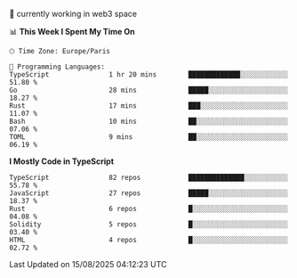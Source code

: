 🔭 currently working in web3 space

<!--START_SECTION:waka-->
📊 **This Week I Spent My Time On** 

```text
🕑︎ Time Zone: Europe/Paris

💬 Programming Languages: 
TypeScript               1 hr 20 mins        █████████████░░░░░░░░░░░░   51.80 % 
Go                       28 mins             █████░░░░░░░░░░░░░░░░░░░░   18.27 % 
Rust                     17 mins             ███░░░░░░░░░░░░░░░░░░░░░░   11.07 % 
Bash                     10 mins             ██░░░░░░░░░░░░░░░░░░░░░░░   07.06 % 
TOML                     9 mins              ██░░░░░░░░░░░░░░░░░░░░░░░   06.19 % 
```

**I Mostly Code in TypeScript** 

```text
TypeScript               82 repos            ██████████████░░░░░░░░░░░   55.78 % 
JavaScript               27 repos            █████░░░░░░░░░░░░░░░░░░░░   18.37 % 
Rust                     6 repos             █░░░░░░░░░░░░░░░░░░░░░░░░   04.08 % 
Solidity                 5 repos             █░░░░░░░░░░░░░░░░░░░░░░░░   03.40 % 
HTML                     4 repos             █░░░░░░░░░░░░░░░░░░░░░░░░   02.72 % 
```




 Last Updated on 15/08/2025 04:12:23 UTC
<!--END_SECTION:waka-->
